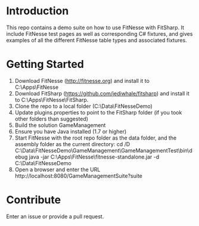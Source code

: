 # Introduction 
This repo contains a demo suite on how to use FitNesse with FitSharp. It include FitNesse test pages as well as 
corresponding C# fixtures, and gives examples of all the different FitNesse table types and associated fixtures.

# Getting Started
1. Download FitNesse (http://fitnesse.org) and install it to C:\Apps\FitNesse
2. Download FitSharp (https://github.com/jediwhale/fitsharp) and install it to C:\Apps\FitNesse\FitSharp.
3. Clone the repo to a local folder (C:\Data\FitNesseDemo)
4. Update plugins.properties to point to the FitSharp folder (if you took other folders than suggested)
5. Build the solution GameManagement
6. Ensure you have Java installed (1.7 or higher)
7. Start FitNesse with the root repo folder as the data folder, and the assembly folder as the current directory:
	cd /D C:\Data\FitNesseDemo\GameManagement\GameManagementTest\bin\debug
	java -jar C:\Apps\FitNesse\fitnesse-standalone.jar -d C:\Data\FitNesseDemo
8. Open a browser and enter the URL http://localhost:8080/GameManagementSuite?suite

# Contribute
Enter an issue or provide a pull request. 